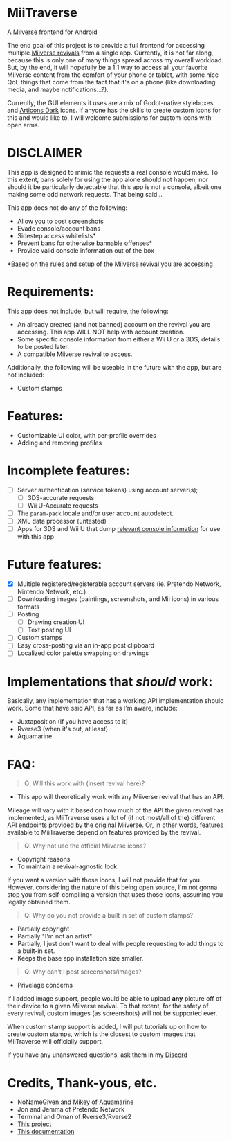 # MiiTraverse
A Miiverse frontend for Android

The end goal of this project is to provide a full frontend for accessing multiple [Miiverse revivals](https://github.com/c08oprkiua/miiverse-android/blob/main/README.md#implementations-that-should-work) from a single app. Currently, it is not far along, because this is only one of many things spread across my overall workload. But, by the end, it will hopefully be a 1:1 way to access all your favorite Miiverse content from the comfort of your phone or tablet, with some nice QoL things that come from the fact that it's on a phone (like downloading media, and maybe notifications...?).

Currently, the GUI elements it uses are a mix of Godot-native styleboxes and [Articons Dark](https://github.com/Donnnno/Arcticons) icons. If anyone has the skills to create custom icons for this and would like to, I will welcome submissions for custom icons with open arms. 

# DISCLAIMER

This app is designed to mimic the requests a real console would make. To this extent, bans solely for using the app alone should not happen, nor should it be particularly detectable that this app is not a console, albeit one making some odd network requests. That being said...

This app does not do any of the following:
* Allow you to post screenshots
* Evade console/account bans
* Sidestep access whitelists*
* Prevent bans for otherwise bannable offenses*
* Provide valid console information out of the box

*Based on the rules and setup of the Miiverse revival you are accessing

# Requirements:
This app does not include, but will require, the following:
* An already created (and not banned) account on the revival you are accessing. This app WILL NOT help with account creation.
* Some specific console information from either a Wii U or a 3DS, details to be posted later.
* A compatible Miiverse revival to access.

Additionally, the following will be useable in the future with the app, but are not included:
* Custom stamps

# Features:
* Customizable UI color, with per-profile overrides
* Adding and removing profiles

# Incomplete features: 
- [ ] Server authentication (service tokens) using account server(s);
  - [ ]  3DS-accurate requests
  - [ ]  Wii U-Accurate requests
- [ ] The `param-pack` locale and/or user account autodetect.
- [ ] XML data processor (untested)
- [ ] Apps for 3DS and Wii U that dump [relevant console information](https://github.com/kinnay/NintendoClients/wiki/Account-Server) for use with this app

# Future features:
- [x] Multiple registered/registerable account servers (ie. Pretendo Network, Nintendo Network, etc.)
- [ ] Downloading images (paintings, screenshots, and Mii icons) in various formats
- [ ] Posting
  - [ ] Drawing creation UI
  - [ ] Text posting UI
- [ ] Custom stamps
- [ ] Easy cross-posting via an in-app post clipboard
- [ ] Localized color palette swapping on drawings

# Implementations that *should* work:
Basically, any implementation that has a working API implementation should work. Some that have said API, as far as I'm aware, include: 
* Juxtaposition (If you have access to it)
* Rverse3 (when it's out, at least)
* Aquamarine

# FAQ: 
> Q: Will this work with (insert revival here)?

- This app will theoretically work with any Miiverse revival that has an API.

Mileage will vary with it based on how much of the API the given revival has implemented, as MiiTraverse uses a lot of (if not most/all of the) different API endpoints provided by the original Miiverse. Or, in other words, features available to MiiTraverse depend on features provided by the revival.

> Q: Why not use the official Miiverse icons?

- Copyright reasons
- To maintain a revival-agnostic look.

If you want a version with those icons, I will not provide that for you. However, considering the nature of this being open source, I'm not gonna stop you from self-compiling a version that uses those icons, assuming you legally obtained them.

> Q: Why do you not provide a built in set of custom stamps? 

- Partially copyright
- Partially "I'm not an artist"
- Partially, I just don't want to deal with people requesting to add things to a built-in set.
- Keeps the base app installation size smaller.

> Q: Why can't I post screenshots/images?

- Privelage concerns

If I added image support, people would be able to upload **any** picture off of their device to a given Miiverse revival. To that extent, for the safety of every revival, custom images (as screenshots) will not be supported ever.

When custom stamp support is added, I will put tutorials up on how to create custom stamps, which is the closest to custom images that MiiTraverse will officially support.

If you have any unanswered questions, ask them in my [Discord](https://discord.com/invite/Mu6YUEmerN)

# Credits, Thank-yous, etc.
- NoNameGiven and Mikey of Aquamarine
- Jon and Jemma of Pretendo Network
- Terminal and Oman of Rverse3/Rverse2
- [This project](https://github.com/MatthewL246/Miiverse-PC)
- [This documentation](https://github.com/kinnay/NintendoClients/wiki)
